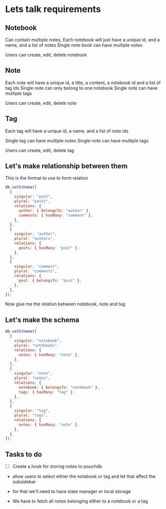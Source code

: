 # Lets talk requirements

## Notebook

Can contain multiple notes,
Each notebook will just have a unique id, and a name, and a list of notes
Single note book can have multiple notes

Users can create, edit, delete notebook

## Note

Each note will have a unique id, a title, a content, a notebook id and a list of tag ids
Single note can only belong to one notebook
Single note can have multiple tags

Users can create, edit, delete note

## Tag

Each tag will have a unique id, a name, and a list of note ids

Single tag can have multiple notes
Single note can have multiple tags

Users can create, edit, delete tag

## Let's make relationship between them

This is the format to use to form relation

```js
db.setSchema([
  {
    singular: "post",
    plural: "posts",
    relations: {
      author: { belongsTo: "author" },
      comments: { hasMany: "comment" },
    },
  },
  {
    singular: "author",
    plural: "authors",
    relations: {
      posts: { hasMany: "post" },
    },
  },
  {
    singular: "comment",
    plural: "comments",
    relations: {
      post: { belongsTo: "post" },
    },
  },
]);
```

Now give me the relation between notebook, note and tag

## Let's make the schema

```js
db.setSchema([
  {
    singular: "notebook",
    plural: "notebooks",
    relations: {
      notes: { hasMany: "note" },
    },
  },
  {
    singular: "note",
    plural: "notes",
    relations: {
      notebook: { belongsTo: "notebook" },
      tags: { hasMany: "tag" },
    },
  },
  {
    singular: "tag",
    plural: "tags",
    relations: {
      notes: { hasMany: "note" },
    },
  },
]);
```

## Tasks to do

- [ ] Create a hook for storing notes to pouchdb

- allow users to select either the notebook or tag and let that affect the subsidebar
- for that we'll need to have state manager or local storage

- We have to fetch all notes belonging either to a notebook or a tag

